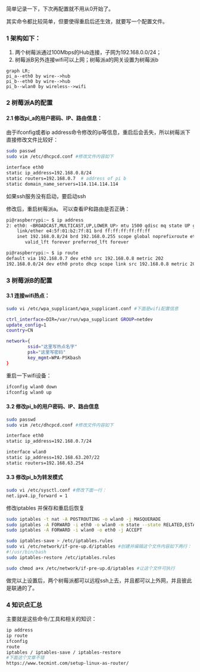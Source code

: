 简单记录一下，下次再配置就不用从0开始了。

其实命令都比较简单，但要使得重启后还生效，就要写一个配置文件。

### 1 架构如下：

1. 两个树莓派通过100Mbps的Hub连接，子网为192.168.0.0/24；
2. 树莓派B另外连接wifi可以上网；树莓派a的网关设置为树莓派b

```mermaid
graph LR;
pi_a--eth0 by wire-->hub
pi_b--eth0 by wire-->hub
pi_b--wlan0 by wireless-->wifi
```

### 2 树莓派A的配置

#### 2.1 修改pi_a的用户密码、IP、路由信息：

由于ifconfig或者ip address命令修改的ip等信息，重启后会丢失，所以树莓派下直接修改文件比较好：

```bash
sudo passwd
sudo vim /etc/dhcpcd.conf #修改文件内容如下

interface eth0
static ip_address=192.168.0.8/24
static routers=192.168.0.7  # address of pi b
static domain_name_servers=114.114.114.114
```

如果ssh服务没有启动，要启动ssh

修改后，重启树莓派a。 可以查看IP和路由是否正确：

```bash
pi@raspberrypi:~ $ ip address
2: eth0: <BROADCAST,MULTICAST,UP,LOWER_UP> mtu 1500 qdisc mq state UP group default qlen 1000
    link/ether e4:5f:01:b2:7f:81 brd ff:ff:ff:ff:ff:ff
    inet 192.168.0.8/24 brd 192.168.0.255 scope global noprefixroute eth0
       valid_lft forever preferred_lft forever

pi@raspberrypi:~ $ ip route
default via 192.168.0.7 dev eth0 src 192.168.0.8 metric 202
192.168.0.0/24 dev eth0 proto dhcp scope link src 192.168.0.8 metric 202
```



### 3 树莓派B的配置

#### 3.1 连接wifi热点：

```bash
sudo vi /etc/wpa_supplicant/wpa_supplicant.conf #下面是wifi配置信息

ctrl_interface=DIR=/var/run/wpa_supplicant GROUP=netdev
update_config=1
country=CN

network={
        ssid="这里写热点名字"
        psk="这里写密码"
        key_mgmt=WPA-PSKbash
}
```

重启一下wifi设备：

```bash
ifconfig wlan0 down
ifconfig wlan0 up
```



#### 3.2 修改pi_b的用户密码、IP、路由信息

```bash
sudo passwd
sudo vim /etc/dhcpcd.conf #修改文件内容如下

interface eth0
static ip_address=192.168.0.7/24

interface wlan0
static ip_address=192.168.63.207/22
static routers=192.168.63.254
```

#### 3.3 修改pi_b为转发模式

```bash
sudo vi /etc/sysctl.conf #修改下面一行：
net.ipv4.ip_forward = 1
```

修改iptables 并保存和重启后恢复

```bash
sudo iptables -t nat -A POSTROUTING -o wlan0 -j MASQUERADE
sudo iptables -A FORWARD -i eth0 -o wlan0 -m state --state RELATED,ESTABLISHED -j ACCEPT
sudo iptables -A FORWARD -i wlan0 -o eth0 -j ACCEPT

sudo iptables-save > /etc/iptables.rules
sudo vi /etc/network/if-pre-up.d/iptables #创建并编辑这个文件内容如下两行：
#!/usr/bin/bash
sudo iptables-restore /etc/iptables.rules

sudo chmod a+x /etc/network/if-pre-up.d/iptables #让这个文件可执行
```

做完以上设置后，两个树莓派都可以远程ssh上去，并且都可以上外网，并且彼此是联通的了。

### 4 知识点汇总

主要就是这些命令/工具和相关的知识：

```bash
ip address
ip route
ifconfig 
route
iptables / iptables-save / iptables-restore
#下面这个文章不错
https://www.tecmint.com/setup-linux-as-router/
```

